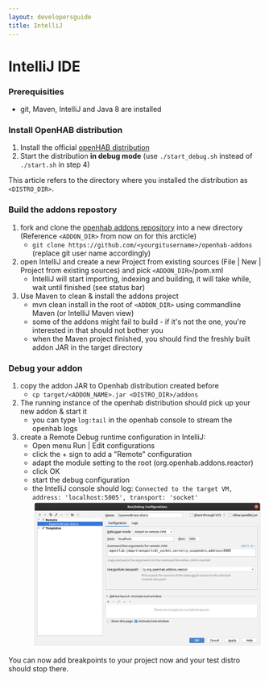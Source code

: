 ```yaml
---
layout: developersguide
title: IntelliJ
---
```


# IntelliJ IDE

### Prerequisities
  - git, Maven, IntelliJ and Java 8 are installed

### Install OpenHAB distribution
1. Install the official [openHAB distribution](https://www.openhab.org/download/)
1. Start the distribution **in debug mode** (use `./start_debug.sh` instead of `./start.sh` in step 4)

This article refers to the directory where you installed the distribution as `<DISTRO_DIR>`.

### Build the addons repostory
1. fork and clone the [openhab addons repository](http://www.github.com/openhab/openhab-addons) into a new directory (Reference `<ADDON_DIR>` from now on for this arcticle)
    - `git clone https://github.com/<yourgitusername>/openhab-addons`  (replace git user name accordingly)
1. open IntelliJ and create a new Project from existing sources (File | New | Project from existing sources) and pick `<ADDON_DIR>`/pom.xml
    - IntelliJ will start importing, indexing and building, it will take while, wait until finished (see status bar)
1. Use Maven to clean & install the addons project
    - mvn clean install in the root of `<ADDON_DIR>` using commandline Maven (or IntelliJ Maven view)
    - some of the addons might fail to build - if it's not the one, you're interested in that should not bother you
    - when the Maven project finished, you should find the freshly built addon JAR in the target directory

### Debug your addon
1. copy the addon JAR to Openhab distribution created before
    - `cp target/<ADDON_NAME>.jar <DISTRO_DIR>/addons`
1. The running instance of the openhab distribution should pick up your new addon & start it
    - you can type `log:tail` in the openhab console to stream the openhab logs
1. create a Remote Debug runtime configuration in IntelliJ:
    - Open menu Run | Edit configurations
    - click the + sign to add a "Remote" configuration
    - adapt the module setting to the root (org.openhab.addons.reactor)
    - click OK
    - start the debug configuration
    - the IntelliJ console should log: `Connected to the target VM, address: 'localhost:5005', transport: 'socket'`
![Remote Debug Run Configuration](images/ide_setup_intellij_debug_configuration.png)

You can now add breakpoints to your project now and your test distro should stop there.
